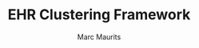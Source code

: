 ---
title: "EHR Clustering Framework"
excerpt: 'Framework for the clustering of patients based on medical history as recorded in electronic health records'
imgname: ClusterFrame_img.jpg
author: 'Marc Maurits'
githuburl: 'https://github.com/MarcMaurits/EHRClustering'
collection: tools
permalink: /tools/EHRClusteringFramework
---